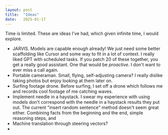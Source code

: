 ```yaml
---
layout: post
title:  "Ideas"
date:   2025-01-17
---
```


Time is limited. These are ideas I've had, which given infinite time, I would explore.



- JARVIS. Models are capable enough already! We just need some better scaffolding like Cursor and some way to fit in a lot of context. I really liked GPT with scheduled tasks. If you patch 20 of these together, you get a really good assistant. One that would be *proactive*. I don't want to ever miss a call again.
- Portable cameraman. 
Small, flying, self-adjusting camera? I really dislike taking photos but enjoy looking at them later on. 
- Surfing footage drone. 
Before surfing, I set off a drone which follows me and records cool footage of me catching waves.
- Implement needle in a haystack. 
I swear my experience with using models don't correspond with the needle in a haystack results they put out.
The current "insert random sentence" method doesn't seem great either.
Combining facts from the beginning and the end, simple reasoning steps, and 
- Machine translation through steering vectors?
- 







